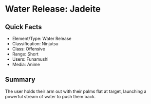 # Water Release: Jadeite

## Quick Facts
- Element/Type: Water Release
- Classification: Ninjutsu
- Class: Offensive
- Range: Short
- Users: Funamushi
- Media: Anime

## Summary
The user holds their arm out with their palms flat at target, launching a powerful stream of water to push them back.
